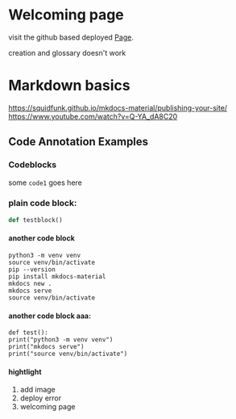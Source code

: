 # Welcoming page

visit the github based deployed [Page](https://inez-y.github.io/user_docs_Inez_Saeyoung/).

creation and glossary doesn't work

# Markdown basics

https://squidfunk.github.io/mkdocs-material/publishing-your-site/
https://www.youtube.com/watch?v=Q-YA_dA8C20

## Code Annotation Examples

### Codeblocks

some `code1` goes here

### plain code block:

```py
def testblock()
```

#### another code block

```
python3 -m venv venv
source venv/bin/activate
pip --version
pip install mkdocs-material
mkdocs new .
mkdocs serve
source venv/bin/activate
```

#### another code block aaa:

```
def test():
print("python3 -m venv venv")
print("mkdocs serve")
print("source venv/bin/activate")
```

#### hightlight

1. add image
2. deploy error
3. welcoming page
